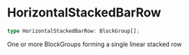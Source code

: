 # HorizontalStackedBarRow

```ts
type HorizontalStackedBarRow: BlockGroup[];
```

One or more BlockGroups forming a single linear stacked row
